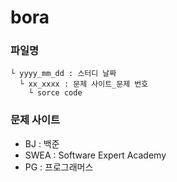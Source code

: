 # bora

### 파일명
```
└ yyyy_mm_dd : 스터디 날짜
  └ xx_xxxx : 문제 사이트_문제 번호
    └ sorce code
```
  
### 문제 사이트
- BJ : 백준
- SWEA : Software Expert Academy
- PG : 프로그래머스
